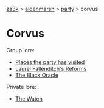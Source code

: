 [za3k](/) > [aldenmarsh](/aldenmarsh/) > [party](players1) > corvus

# Corvus

Group lore:

- [Places the party has visited](visited)
- [Laurel Fallenditch's Reforms](laurel_fallenditch)
- [The Black Oracle](black_oracle)

Private lore:

- [The Watch](watch)

